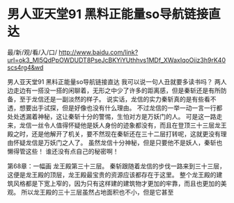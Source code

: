 # 男人亚天堂91 黑料正能量so导航链接直达

最/新/观/看/入/口/ http://www.baidu.com/link?url=ok3_Ml5QdPpOWDUDT8PseJcBKYiYUthhvs1MDf_XWaxIqoOiiz3h9rK40scs4rg4&wd

男人亚天堂91 黑料正能量so导航链接直达
 我可以说一句人丑就要多读书吗？
    两人边走边有一搭没一搭的闲聊着，无形之中少了许多的距离感，但是秦斩还是有所防备，至于龙信还是一副淡然的样子。
    说实话，龙信的实力秦斩真的是有些看不透，想要出手试探，但是好像也没有什么理由。
    不过龙信的一举一动一言一行都处处透漏着神秘，这让秦斩十分的警惕，生怕对方是万妖门的人。
    可是这一路走来，龙信一丝令人值得怀疑他是妖人身份的迹象都没有，而且在登顶三十三层龙王殿之时，还是他解开了机关，要不然现在秦斩还在三十二层打转呢，这就更没有理由怀疑龙信是万妖门之人了。
    虽然龙信十分神秘，但是只要他不是妖人，秦斩也懒得管这些！
    谁还没有点自己的秘密啊！

第68章：一幅画
    龙王殿第三十三层。
    秦斩跟随着龙信的步伐一路来到三十三层，这便是龙王殿的顶层，龙王殿最宝贵的资源应该都存在于这里。
    整个龙王殿的建筑风格都是下宽上窄的，因为只有这样建的建筑物才更加的牢靠，而且也更加的美观。
    所以龙王殿的三十三层虽然占地面积也不小，但是它甚至
